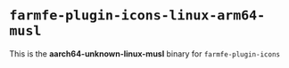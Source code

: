 # `farmfe-plugin-icons-linux-arm64-musl`

This is the **aarch64-unknown-linux-musl** binary for `farmfe-plugin-icons`
